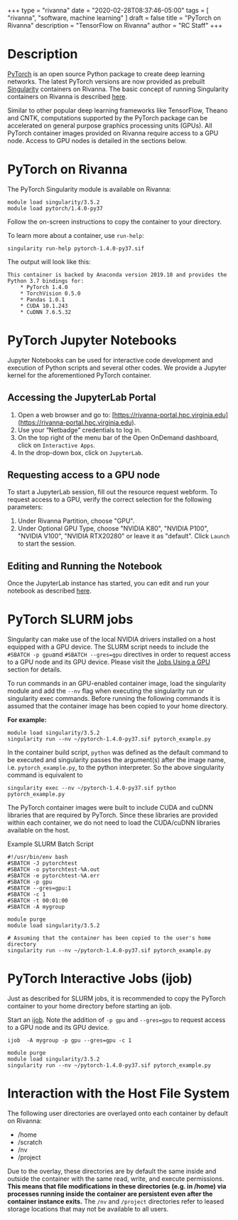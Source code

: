 +++
type = "rivanna"
date = "2020-02-28T08:37:46-05:00"
tags = [
  "rivanna", "software, machine learning"
]
draft = false
title = "PyTorch on Rivanna"
description = "TensorFlow on Rivanna"
author = "RC Staff"
+++

# Description
[PyTorch](https://pytorch.org/) is an open source Python package to create deep learning networks.  The latest PyTorch versions are now provided as prebuilt [Singularity](https://www.sylabs.io/singularity/) containers on Rivanna.  The basic concept of running Singularity containers on Rivanna is described [here](/userinfo/rivanna/software/containers).

Similar to other popular deep learning frameworks like TensorFlow, Theano and CNTK, computations supported by the PyTorch package can be accelerated on general purpose graphics processing units (GPUs).  All PyTorch container images provided on Rivanna require access to a GPU node.  Access to GPU nodes is detailed in the sections below.

# PyTorch on Rivanna
The PyTorch Singularity module is available on Rivanna:

```
module load singularity/3.5.2
module load pytorch/1.4.0-py37
```

Follow the on-screen instructions to copy the container to your directory.

To learn more about a container, use `run-help`:
```
singularity run-help pytorch-1.4.0-py37.sif
```

The output will look like this:
```
This container is backed by Anaconda version 2019.10 and provides the Python 3.7 bindings for:
    * PyTorch 1.4.0
    * TorchVision 0.5.0
    * Pandas 1.0.1
    * CUDA 10.1.243
    * CuDNN 7.6.5.32
```

# PyTorch Jupyter Notebooks
Jupyter Notebooks can be used for interactive code development and execution of Python scripts and several other codes. We provide a Jupyter kernel for the aforementioned PyTorch container.

## Accessing the JupyterLab Portal

1. Open a web browser and go to:  [https://rivanna-portal.hpc.virginia.edu](https://rivanna-portal.hpc.virginia.edu).
2. Use your “Netbadge” credentials to log in.
3. On the top right of the menu bar of the Open OnDemand dashboard, click on `Interactive Apps`.
4. In the drop-down box, click on `JupyterLab`.

## Requesting access to a GPU node

To start a JupyterLab session, fill out the resource request webform.  To request access to a GPU, verify the correct selection for the following parameters:

1. Under Rivanna Partition, choose "GPU".
2. Under Optional GPU Type, choose "NVIDIA K80", "NVIDIA P100", "NVIDIA V100", "NVIDIA RTX20280" or leave it as "default".
Click `Launch` to start the session.

## Editing and Running the Notebook

Once the JupyterLab instance has started, you can edit and run your notebook as described [here](/userinfo/rivanna/software/jupyterlab).

# PyTorch SLURM jobs
Singularity can make use of the local NVIDIA drivers installed on a host equipped with a GPU device.  The SLURM script needs to include the `#SBATCH -p gpu`and `#SBATCH --gres=gpu` directives in order to request access to a GPU node and its GPU device.  Please visit the [Jobs Using a GPU](/userinfo/rivanna/slurm/#jobs-using-a-gpu) section for details.

To run commands in an GPU-enabled container image, load the singularity module and add the `--nv` flag when executing the singularity run or singularity exec commands.  Before running the following commands it is assumed that the container image has been copied to your home directory.

**For example:**
```
module load singularity/3.5.2
singularity run --nv ~/pytorch-1.4.0-py37.sif pytorch_example.py
```
In the container build script, `python` was defined as the default command to be executed and singularity passes the argument(s) after the image name, i.e. `pytorch_example.py`, to the python interpreter. So the above singularity command is equivalent to
```
singularity exec --nv ~/pytorch-1.4.0-py37.sif python pytorch_example.py
```
The PyTorch container images were built to include CUDA and cuDNN libraries that are required by PyTorch.  Since these libraries are provided within each container, we do not need to load the CUDA/cuDNN libraries available on the host.

Example SLURM Batch Script
```
#!/usr/bin/env bash
#SBATCH -J pytorchtest
#SBATCH -o pytorchtest-%A.out
#SBATCH -e pytorchtest-%A.err
#SBATCH -p gpu
#SBATCH --gres=gpu:1
#SBATCH -c 1
#SBATCH -t 00:01:00
#SBATCH -A mygroup

module purge
module load singularity/3.5.2

# Assuming that the container has been copied to the user's home directory
singularity run --nv ~/pytorch-1.4.0-py37.sif pytorch_example.py
```

# PyTorch Interactive Jobs (ijob)
Just as described for SLURM jobs, it is recommended to copy the PyTorch container to your home directory before starting an ijob.

Start an [ijob](/userinfo/rivanna/slurm/#submitting-an-interactive-job).  Note the addition of `-p gpu` and `--gres=gpu` to request access to a GPU node and its GPU device.

```
ijob  -A mygroup -p gpu --gres=gpu -c 1
```
```
module purge
module load singularity/3.5.2
singularity run --nv ~/pytorch-1.4.0-py37.sif pytorch_example.py
```

# Interaction with the Host File System
The following user directories are overlayed onto each container by default on Rivanna:

+ /home
+ /scratch
+ /nv
+ /project

Due to the overlay, these directories are by default the same inside and outside the container with the same read, write, and execute permissions. **This means that file modifications in these directories (e.g. in /home) via processes running inside the container are persistent even after the container instance exits.** The `/nv` and `/project` directories refer to leased storage locations that may not be available to all users.
